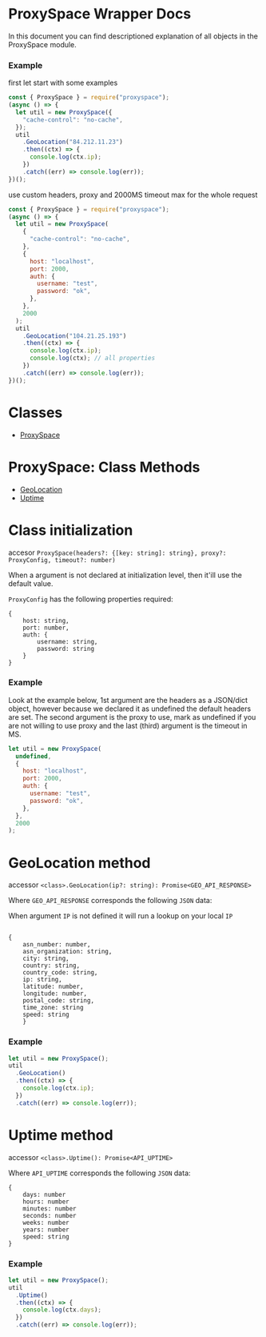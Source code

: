 # ProxySpace Wrapper Docs

In this document you can find descriptioned explanation of all objects in the ProxySpace module.

### Example

first let start with some examples

```js
const { ProxySpace } = require("proxyspace");
(async () => {
  let util = new ProxySpace({
    "cache-control": "no-cache",
  });
  util
    .GeoLocation("84.212.11.23")
    .then((ctx) => {
      console.log(ctx.ip);
    })
    .catch((err) => console.log(err));
})();
```

use custom headers, proxy and 2000MS timeout max for the whole request

```js
const { ProxySpace } = require("proxyspace");
(async () => {
  let util = new ProxySpace(
    {
      "cache-control": "no-cache",
    },
    {
      host: "localhost",
      port: 2000,
      auth: {
        username: "test",
        password: "ok",
      },
    },
    2000
  );
  util
    .GeoLocation("104.21.25.193")
    .then((ctx) => {
      console.log(ctx.ip);
      console.log(ctx); // all properties
    })
    .catch((err) => console.log(err));
})();
```

# Classes

- <a href="">ProxySpace</a>

# ProxySpace: Class Methods

- <a href="">GeoLocation</a>
- <a href="">Uptime</a>

# Class initialization

accesor `ProxySpace(headers?: {[key: string]: string}, proxy?: ProxyConfig, timeout?: number)`

When a argument is not declared at initialization level, then it'ill use
the default value.

`ProxyConfig` has the following properties required:

```
{
    host: string,
    port: number,
    auth: {
        username: string,
        password: string
    }
}
```

### Example

Look at the example below, 1st argument are the headers as a JSON/dict object, however
because we declared it as undefined the default headers are set. The second argument is the proxy to use,
mark as undefined if you are not willing to use proxy and the last (third) argument is the timeout in MS.

```js
let util = new ProxySpace(
  undefined,
  {
    host: "localhost",
    port: 2000,
    auth: {
      username: "test",
      password: "ok",
    },
  },
  2000
);
```

# GeoLocation method

accessor `<class>.GeoLocation(ip?: string): Promise<GEO_API_RESPONSE>`

Where `GEO_API_RESPONSE` corresponds the following `JSON` data:

When argument `IP` is not defined it will run a lookup on your local `IP`

```

{
    asn_number: number,
    asn_organization: string,
    city: string,
    country: string,
    country_code: string,
    ip: string,
    latitude: number,
    longitude: number,
    postal_code: string,
    time_zone: string
    speed: string
    }

```

### Example

```js
let util = new ProxySpace();
util
  .GeoLocation()
  .then((ctx) => {
    console.log(ctx.ip);
  })
  .catch((err) => console.log(err));
```

# Uptime method

accessor `<class>.Uptime(): Promise<API_UPTIME>`

Where `API_UPTIME` corresponds the following `JSON` data:

```
{
    days: number
    hours: number
    minutes: number
    seconds: number
    weeks: number
    years: number
    speed: string
}

```

### Example

```js
let util = new ProxySpace();
util
  .Uptime()
  .then((ctx) => {
    console.log(ctx.days);
  })
  .catch((err) => console.log(err));
```
